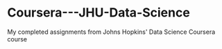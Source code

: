 # Coursera---JHU-Data-Science
My completed assignments from Johns Hopkins' Data Science Coursera course
